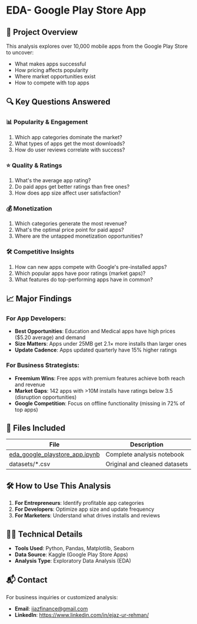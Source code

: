 # EDA- Google Play Store App


## 📌 Project Overview
This analysis explores over 10,000 mobile apps from the Google Play Store to uncover:
- What makes apps successful
- How pricing affects popularity
- Where market opportunities exist
- How to compete with top apps

## 🔍 Key Questions Answered

### 📊 Popularity & Engagement
1. Which app categories dominate the market?
2. What types of apps get the most downloads?
3. How do user reviews correlate with success?

### ⭐ Quality & Ratings
1. What's the average app rating?
2. Do paid apps get better ratings than free ones?
3. How does app size affect user satisfaction?

### 💰 Monetization
1. Which categories generate the most revenue?
2. What's the optimal price point for paid apps?
3. Where are the untapped monetization opportunities?

### 🛠 Competitive Insights
1. How can new apps compete with Google's pre-installed apps?
2. Which popular apps have poor ratings (market gaps)?
3. What features do top-performing apps have in common?

## 📈 Major Findings

### For App Developers:
- **Best Opportunities**: Education and Medical apps have high prices ($5.20 average) and demand
- **Size Matters**: Apps under 25MB get 2.1× more installs than larger ones
- **Update Cadence**: Apps updated quarterly have 15% higher ratings

### For Business Strategists:
- **Freemium Wins**: Free apps with premium features achieve both reach and revenue
- **Market Gaps**: 142 apps with >10M installs have ratings below 3.5 (disruption opportunities)
- **Google Competition**: Focus on offline functionality (missing in 72% of top apps)

## 📂 Files Included

| File | Description |
|------|-------------|
| [eda_google_playstore_app.ipynb](https://github.com/ejazurrehman/EDA_Google_Play_Store_App/blob/main/eda_google_playstore_app.ipynb) | Complete analysis notebook |
| datasets/*.csv | Original and cleaned datasets |

## 🛠 How to Use This Analysis

1. **For Entrepreneurs**: Identify profitable app categories
2. **For Developers**: Optimize app size and update frequency
3. **For Marketers**: Understand what drives installs and reviews

## 👨‍💻 Technical Details
- **Tools Used**: Python, Pandas, Matplotlib, Seaborn
- **Data Source**: Kaggle (Google Play Store Apps)
- **Analysis Type**: Exploratory Data Analysis (EDA)

## 📬 Contact
For business inquiries or customized analysis:
- **Email**: ijazfinance@gmail.com
- **LinkedIn**: https://www.linkedin.com/in/ejaz-ur-rehman/
